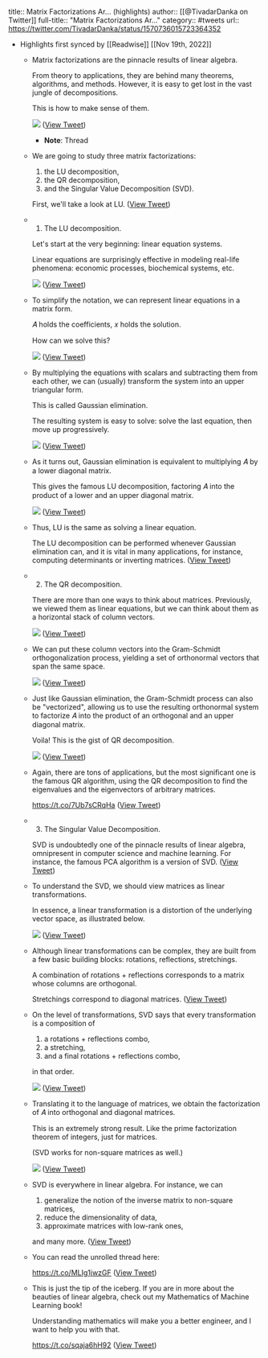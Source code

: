 title:: Matrix Factorizations Ar... (highlights)
author:: [[@TivadarDanka on Twitter]]
full-title:: "Matrix Factorizations Ar..."
category:: #tweets
url:: https://twitter.com/TivadarDanka/status/1570736015723364352

- Highlights first synced by [[Readwise]] [[Nov 19th, 2022]]
	- Matrix factorizations are the pinnacle results of linear algebra.
	  
	  From theory to applications, they are behind many theorems, algorithms, and methods. However, it is easy to get lost in the vast jungle of decompositions.
	  
	  This is how to make sense of them. 
	  
	  ![](https://pbs.twimg.com/media/FcxgFJRaEAMzqCn.jpg) ([View Tweet](https://twitter.com/TivadarDanka/status/1570736015723364352))
		- **Note**: Thread
	- We are going to study three matrix factorizations:
	  
	  1. the LU decomposition,
	  2. the QR decomposition,
	  3. and the Singular Value Decomposition (SVD).
	  
	  First, we'll take a look at LU. ([View Tweet](https://twitter.com/TivadarDanka/status/1570736019531763712))
	- 1. The LU decomposition.
	  
	  Let's start at the very beginning: linear equation systems.
	  
	  Linear equations are surprisingly effective in modeling real-life phenomena: economic processes, biochemical systems, etc. 
	  
	  ![](https://pbs.twimg.com/media/FcxgFsoagAMqC_4.jpg) ([View Tweet](https://twitter.com/TivadarDanka/status/1570736026968289280))
	- To simplify the notation, we can represent linear equations in a matrix form.
	  
	  𝐴 holds the coefficients, 𝑥 holds the solution.
	  
	  How can we solve this? 
	  
	  ![](https://pbs.twimg.com/media/FcxgGK6aMAEmSQm.jpg) ([View Tweet](https://twitter.com/TivadarDanka/status/1570736034736132097))
	- By multiplying the equations with scalars and subtracting them from each other, we can (usually) transform the system into an upper triangular form.
	  
	  This is called Gaussian elimination.
	  
	  The resulting system is easy to solve: solve the last equation, then move up progressively. 
	  
	  ![](https://pbs.twimg.com/media/FcxgGm4aMAID-U-.jpg) ([View Tweet](https://twitter.com/TivadarDanka/status/1570736042789187585))
	- As it turns out, Gaussian elimination is equivalent to multiplying 𝐴 by a lower diagonal matrix.
	  
	  This gives the famous LU decomposition, factoring 𝐴 into the product of a lower and an upper diagonal matrix. 
	  
	  ![](https://pbs.twimg.com/media/FcxgHF3aUAEkbIC.jpg) ([View Tweet](https://twitter.com/TivadarDanka/status/1570736051559485440))
	- Thus, LU is the same as solving a linear equation.
	  
	  The LU decomposition can be performed whenever Gaussian elimination can, and it is vital in many applications, for instance, computing determinants or inverting matrices. ([View Tweet](https://twitter.com/TivadarDanka/status/1570736055015591937))
	- 2. The QR decomposition.
	  
	  There are more than one ways to think about matrices. Previously, we viewed them as linear equations, but we can think about them as a horizontal stack of column vectors. 
	  
	  ![](https://pbs.twimg.com/media/FcxgHwXaMAAPIuz.jpg) ([View Tweet](https://twitter.com/TivadarDanka/status/1570736062007480321))
	- We can put these column vectors into the Gram-Schmidt orthogonalization process, yielding a set of orthonormal vectors that span the same space. 
	  
	  ![](https://pbs.twimg.com/media/FcxgINIaMAAGExD.jpg) ([View Tweet](https://twitter.com/TivadarDanka/status/1570736070081531905))
	- Just like Gaussian elimination, the Gram-Schmidt process can also be "vectorized", allowing us to use the resulting orthonormal system to factorize 𝐴 into the product of an orthogonal and an upper diagonal matrix.
	  
	  Voila! This is the gist of QR decomposition. 
	  
	  ![](https://pbs.twimg.com/media/FcxgIr7aIAAidJv.jpg) ([View Tweet](https://twitter.com/TivadarDanka/status/1570736079103479810))
	- Again, there are tons of applications, but the most significant one is the famous QR algorithm, using the QR decomposition to find the eigenvalues and the eigenvectors of arbitrary matrices.
	  
	  https://t.co/7Ub7sCRqHa ([View Tweet](https://twitter.com/TivadarDanka/status/1570736082249216000))
	- 3. The Singular Value Decomposition.
	  
	  SVD is undoubtedly one of the pinnacle results of linear algebra, omnipresent in computer science and machine learning. For instance, the famous PCA algorithm is a version of SVD. ([View Tweet](https://twitter.com/TivadarDanka/status/1570736085042622467))
	- To understand the SVD, we should view matrices as linear transformations.
	  
	  In essence, a linear transformation is a distortion of the underlying vector space, as illustrated below. 
	  
	  ![](https://pbs.twimg.com/media/FcxgJhKaMAEoVEx.png) ([View Tweet](https://twitter.com/TivadarDanka/status/1570736092760145921))
	- Although linear transformations can be complex, they are built from a few basic building blocks: rotations, reflections, stretchings.
	  
	  A combination of rotations + reflections corresponds to a matrix whose columns are orthogonal.
	  
	  Stretchings correspond to diagonal matrices. ([View Tweet](https://twitter.com/TivadarDanka/status/1570736096094584833))
	- On the level of transformations, SVD says that every transformation is a composition of
	  
	  1. a rotations + reflections combo,
	  2. a stretching,
	  3. and a final rotations + reflections combo,
	  
	  in that order. 
	  
	  ![](https://pbs.twimg.com/media/FcxgKKbaUAAAqPh.jpg) ([View Tweet](https://twitter.com/TivadarDanka/status/1570736103312982019))
	- Translating it to the language of matrices, we obtain the factorization of 𝐴 into orthogonal and diagonal matrices.
	  
	  This is an extremely strong result. Like the prime factorization theorem of integers, just for matrices.
	  
	  (SVD works for non-square matrices as well.) 
	  
	  ![](https://pbs.twimg.com/media/FcxgKnzacAM7bYZ.jpg) ([View Tweet](https://twitter.com/TivadarDanka/status/1570736113089933316))
	- SVD is everywhere in linear algebra. For instance, we can
	  
	  1. generalize the notion of the inverse matrix to non-square matrices,
	  2. reduce the dimensionality of data,
	  3. approximate matrices with low-rank ones,
	  
	  and many more. ([View Tweet](https://twitter.com/TivadarDanka/status/1570736116487323648))
	- You can read the unrolled thread here:
	  
	  https://t.co/MLIg1jwzGF ([View Tweet](https://twitter.com/TivadarDanka/status/1570736119238762497))
	- This is just the tip of the iceberg. If you are in more about the beauties of linear algebra, check out my Mathematics of Machine Learning book!
	  
	  Understanding mathematics will make you a better engineer, and I want to help you with that.
	  
	  https://t.co/sqaja6hH92 ([View Tweet](https://twitter.com/TivadarDanka/status/1570736122065735681))
